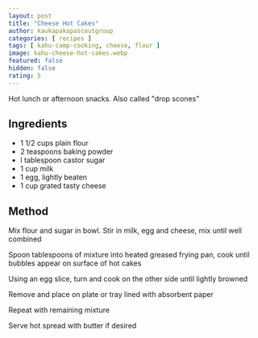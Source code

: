 ```yaml
---
layout: post
title: "Cheese Hot Cakes"
author: kaukapakapascoutgroup
categories: [ recipes ]
tags: [ kahu-camp-cooking, cheese, flour ]
image: kahu-cheese-hot-cakes.webp
featured: false
hidden: false
rating: 5
---
```


Hot lunch or afternoon snacks. Also called "drop scones"

## Ingredients

* 1 1/2 cups plain flour
* 2 teaspoons baking powder
* l tablespoon castor sugar
* 1 cup milk
* 1 egg, lightly beaten
* 1 cup grated tasty cheese

## Method

Mix flour and sugar in bowl. Stir in milk, egg and cheese, mix until well combined

Spoon tablespoons of mixture into heated greased frying pan, cook until bubbles appear on surface of hot cakes

Using an egg slice, turn and cook on the other side until lightly browned

Remove and place on plate or tray lined with absorbent paper

Repeat with remaining mixture

Serve hot spread with butter if desired
